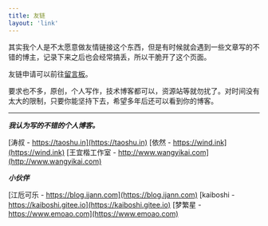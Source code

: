 ```yaml
---
title: 友链
layout: 'link'
---
```


其实我个人是不太愿意做友情链接这个东西，但是有时候就会遇到一些文章写的不错的博主，记录下来之后也会经常搞丢，所以干脆开了这个页面。

友链申请可以前往<a href="/message/">留言板</a>。

要求也不多，原创，个人写作，技术博客都可以，资源站等就勿扰了。对时间没有太大的限制，只要你能坚持下去，希望多年后还可以看到你的博客。

---

***我认为写的不错的个人博客。***

[涛叔 - https://taoshu.in](https://taoshu.in)
[依然 - https://wind.ink](https://wind.ink)
[王宜楷工作室 - http://www.wangyikai.com](http://www.wangyikai.com)

***小伙伴***

[江卮可乐 - https://blog.ijann.com](https://blog.ijann.com)
[kaiboshi - https://kaiboshi.gitee.io](https://kaiboshi.gitee.io)
[梦繁星 - https://www.emoao.com](https://www.emoao.com)